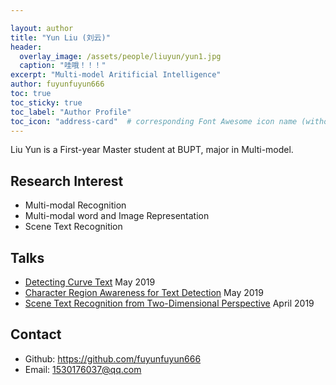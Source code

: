```yaml
---

layout: author
title: "Yun Liu (刘云)"
header:
  overlay_image: /assets/people/liuyun/yun1.jpg
  caption: "哇哦！！！"
excerpt: "Multi-model Aritificial Intelligence"
author: fuyunfuyun666
toc: true
toc_sticky: true
toc_label: "Author Profile"
toc_icon: "address-card"  # corresponding Font Awesome icon name (without fa prefix)
---
```


Liu Yun is a First-year  Master student at BUPT, major in Multi-model.

## Research Interest

- Multi-modal Recognition
- Multi-modal word and Image Representation
- Scene Text Recognition

<!--## Research Projects-->

<!--## Open Source Projects-->

## Talks

- [Detecting Curve Text](https://arxiv.org/abs/1712.02170)  May 2019
- [Character Region Awareness for Text Detection](https://arxiv.org/abs/1904.01941) May 2019
- [Scene Text Recognition from Two-Dimensional Perspective](https://arxiv.org/abs/1809.06508) April 2019

## Contact

- Github: <https://github.com/fuyunfuyun666>
- Email: <1530176037@qq.com>

